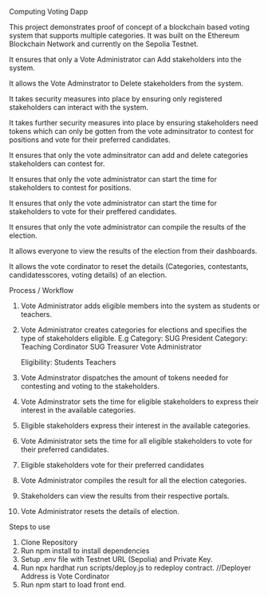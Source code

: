 Computing Voting Dapp

This project demonstrates proof of concept of a blockchain based voting system that supports multiple categories.
It was built on the Ethereum Blockchain Network and currently on the Sepolia Testnet.

It ensures that only a Vote Administrator can Add stakeholders into the system.

It allows the Vote Adminstrator to Delete stakeholders from the system.

It takes security measures into place by ensuring only registered stakeholders can interact with the system.

It takes further security measures into place by ensuring stakeholders need tokens which can only be gotten from the vote adminsitrator to contest for positions and vote for their preferred candidates.

It ensures that only the vote adminsitrator can add and delete categories stakeholders can contest for.

It ensures that only the vote administrator can start the time for stakeholders to contest for positions. 

It ensures that only the vote administrator can start the time for stakeholders to vote for their preffered candidates.

It ensures that only the vote administrator can compile the results of the election.

It allows everyone to view the results of the election from their dashboards.

It allows the vote cordinator to reset the details (Categories, contestants, candidatesscores, voting details) of an election.

Process / Workflow

1. Vote Administrator adds eligible members into the system as students or teachers.
2. Vote Administrator creates categories for elections and specifies the type of stakeholders eligible.
E.g Category:    SUG President              Category: Teaching Cordinator
                 SUG Treasurer                        Vote Administrator

    Eligibility: Students                             Teachers
3. Vote Adminstrator dispatches the amount of tokens needed for contesting and voting to the stakeholders.
4. Vote Adminstrator sets the time for eligible stakeholders to express their interest in the available categories.
5. Eligible stakeholders express their interest in the available categories.
6. Vote Administrator sets the time for all eligible stakeholders to vote for their preferred candidates.
7. Eligible stakeholders vote for their preferred candidates
8. Vote Administrator compiles the result for all the election categories.
9. Stakeholders can view the results from their respective portals.
10. Vote Administrator resets the details of election.

Steps to use
1. Clone Repository
2. Run npm install to install dependencies
3. Setup .env file with Testnet URL (Sepolia) and Private Key.
4. Run npx hardhat run scripts/deploy.js to redeploy contract. 
   //Deployer Address is Vote Cordinator
5. Run npm start to load front end.

              

   
    
